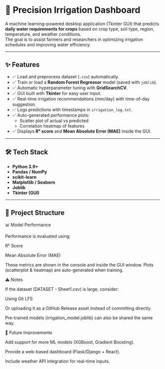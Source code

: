 # 🌱 Precision Irrigation Dashboard

A machine learning–powered desktop application (Tkinter GUI) that predicts **daily water requirements for crops** based on crop type, soil type, region, temperature, and weather conditions.  
The goal is to assist farmers and researchers in optimizing irrigation schedules and improving water efficiency.

---

## ✨ Features
- ✅ Load and preprocess dataset (`.csv`) automatically.  
- ✅ Train or load a **Random Forest Regressor** model (saved with `joblib`).  
- ✅ Automatic hyperparameter tuning with **GridSearchCV**.  
- ✅ GUI built with **Tkinter** for easy user input.  
- ✅ Real-time irrigation recommendations (mm/day) with time-of-day suggestion.  
- ✅ Logs predictions with timestamps in `irrigation_log.txt`.  
- ✅ Auto-generated performance plots:
  - Scatter plot of actual vs predicted
  - Correlation heatmap of features  
- ✅ Displays **R² score** and **Mean Absolute Error (MAE)** inside the GUI.

---

## 🛠️ Tech Stack
- **Python 3.9+**
- **Pandas / NumPy**
- **scikit-learn**
- **Matplotlib / Seaborn**
- **Joblib**
- **Tkinter (GUI)**

---

## 📂 Project Structure

📊 Model Performance

Performance is evaluated using:

R² Score

Mean Absolute Error (MAE)

These metrics are shown in the console and inside the GUI window.
Plots (scatterplot & heatmap) are auto-generated when training.

⚠️ Notes

If the dataset (DATASET - Sheet1.csv) is large, consider:

Using Git LFS

Or uploading it as a GitHub Release asset instead of committing directly.

Pre-trained models (irrigation_model.joblib) can also be shared the same way.

📌 Future Improvements

Add support for more ML models (XGBoost, Gradient Boosting).

Provide a web-based dashboard (Flask/Django + React).

Include weather API integration for real-time inputs.
